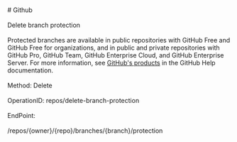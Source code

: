 <br>#     Github</br>
<br>Delete branch protection</br>
<br>Protected branches are available in public repositories with GitHub Free and GitHub Free for organizations, and in public and private repositories with GitHub Pro, GitHub Team, GitHub Enterprise Cloud, and GitHub Enterprise Server. For more information, see [GitHub's products](https://help.github.com/github/getting-started-with-github/githubs-products) in the GitHub Help documentation.</br>
<br>Method: Delete</br>
<br>OperationID: repos/delete-branch-protection</br>
<br>EndPoint:</br>
<br>/repos/{owner}/{repo}/branches/{branch}/protection</br>

